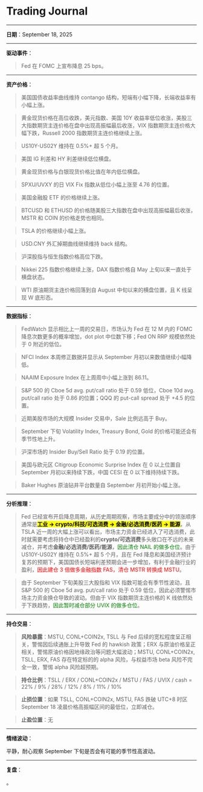# Trading Journal

---

**日期**：September 18, 2025

---

**驱动事件**：

> Fed 在 FOMC 上宣布降息 25 bps。

---

**资产价格**：

> 美国国债收益率曲线维持 contango 结构，短端有小幅下降，长端收益率有小幅上涨。

> 黄金现货价格在高位收跌，美元指数、美国 10Y 收益率低位收涨，美股三大指数期货主连价格在盘中出现高振幅最后收涨，VIX 指数期货主连价格大幅下跌，Russell 2000 指数期货主连价格继续上涨。

> US10Y-US02Y 维持在 0.5%+ 超 5 个月。

> 美国 IG 利差和 HY 利差继续低位横盘。

> 黄金现货价格与白银现货价格比值在年内低位横盘。

> SPXU/UVXY 的日 VIX Fix 指数从低位小幅上涨至 4.76 的位置。

> 美国金融股 ETF 的价格继续上涨。

> BTCUSD 和 ETHUSD 的价格随美股三大指数在盘中出现高振幅最后收涨，MSTR 和 COIN 的价格走势也相同。

> TSLA 的价格继续小幅上涨。

> USD.CNY 外汇掉期曲线继续维持 back 结构。

> 沪深股指与恒生指数价格高位下跌。

> Nikkei 225 指数价格继续上涨，DAX 指数价格自 May 上旬以来一直处于横盘状态。

> WTI 原油期货主连价格回落到自 August 中旬以来的横盘位置，且 K 线呈现 W 底形态。

---

**数据指标**：

> FedWatch 显示相比上一周的交易日，市场认为 Fed 在 12 M 内的 FOMC 降息次数更多的概率增加，dot plot 中位数下移；Fed ON RRP 规模依然处于 0 附近的低位。

> NFCI Index 本周修正数据并显示从 September 月初以来数值继续小幅降低。

> NAAIM Exposure Index 在上周周中小幅上涨到 86.11。

> S&P 500 的 Cboe 5d avg. put/call ratio 处于 0.59 低位，Cboe 10d avg. put/call ratio 处于 0.86 的位置；QQQ 的 put-call spread 处于 +4.5 的位置。

> 近期美股市场的大规模 Insider 交易中，Sale 比例远高于 Buy。

> September 下旬 Volatility Index, Treasury Bond, Gold 的价格可能还会有季节性地上升。

> 沪深市场的 Insider Buy/Sell Ratio 处于 0.19 的位置。

> 美国与欧元区 Citigroup Economic Surprise Index 在 0 以上位置自 September 月初以来持续下跌，中国 CESI 在 0 以下维持持续下跌。

> Baker Hughes 原油钻井平台数量自 September 月初开始小幅上涨。

---

**分析推理**：

> Fed 已经宣布开启降息周期，从历史周期观察，市场主要成分中的领涨顺序通常是<mark>**工业 -> crypto/科技/可选消费 -> 金融/必选消费/医药 -> 能源**</mark>，从 TSLA 近一周的大幅上涨可以看出，市场主力资金已经进入了可选消费，此时就需要考虑将持仓中已经盈利的**crypto/可选消费**多头敞口在不远的未来减仓，并考虑**金融/必选消费/医药/能源**，<span style="color: green;">因此清仓 NAIL 的做多仓位</span>。由于 US10Y-US02Y 维持在 0.5%+ 超 5 个月，且在 Fed 降息和美国经济预计复苏的预期下，美国国债长短端利差预期会进一步增加，有利于金融行业的盈利，</span><span style="color: red;">因此建仓 3 倍做多金融指数 FAS，清仓 MSTR 转换成 MSTU</span>。

> 由于 September 下旬美股三大股指和 VIX 指数可能会有季节性波动，且 S&P 500 的 Cboe 5d avg. put/call ratio 处于 0.59 低位，因此必须警惕市场主力资金换仓导致的波动。但由于 VIX 指数期货主连价格的 K 线依然处于下跌趋势，<span style="color: green;">因此暂时减仓部分 UVIX 的做多仓位</span>。

---

**持仓交易**：

> **风险暴露**：MSTU, CONL+COIN2x, TSLL 与 Fed 后续的宽松程度呈正相关，警惕因后续通胀上升导致 Fed 的 hawkish 政策；ERX 与原油价格呈正相关，警惕原油价格因地缘政治等问题大幅波动；MSTU, CONL+COIN2x, TSLL, ERX, FAS 存在特定标的的 alpha 风险，与权益市场 beta 风险不完全一致，警惕 alpha 风险超预期。

> **持仓比例**：TSLL / ERX / CONL+COIN2x / MSTU / FAS / UVIX / cash = 22% / 9% / 28% / 12% / 8% / 11% / 10%

> **止损位置**：如果 TSLL, CONL+COIN2x, MSTU, FAS 跌破 UTC+8 时区 September 18 凌晨价格高振幅区间的最低位，立即减仓。

> **止盈位置**：无

---

**情绪波动**：

平静，耐心观察 September 下旬是否会有可能的季节性高波动。

---

**复盘**：

<mark></mark>。
